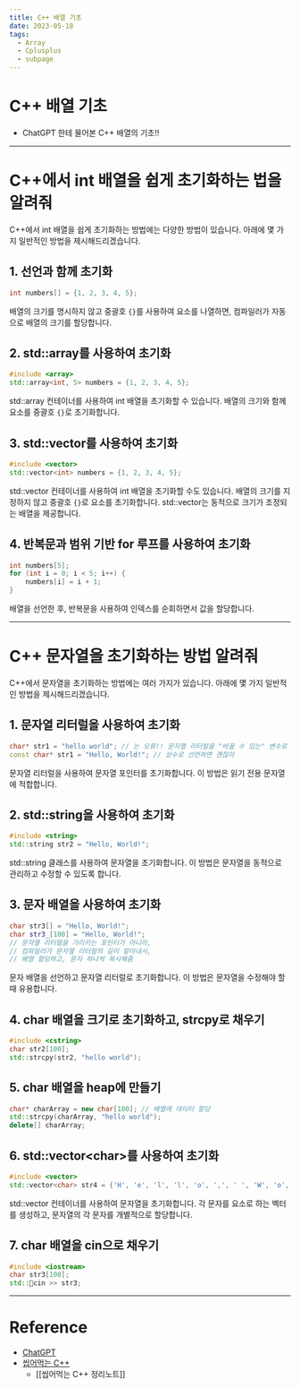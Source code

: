 ```yaml
---
title: C++ 배열 기초
date: 2023-05-18
tags:
  - Array
  - Cplusplus
  - subpage
---
```


# C++ 배열 기초

- ChatGPT 한테 물어본 C++ 배열의 기초!!

---

# C++에서 int 배열을 쉽게 초기화하는 법을 알려줘

C++에서 int 배열을 쉽게 초기화하는 방법에는 다양한 방법이 있습니다. 
아래에 몇 가지 일반적인 방법을 제시해드리겠습니다.

## 1. 선언과 함께 초기화

   ```cpp
   int numbers[] = {1, 2, 3, 4, 5};
   ```
  
   배열의 크기를 명시하지 않고 중괄호 `{}`를 사용하여 요소를 나열하면, 
   컴파일러가 자동으로 배열의 크기를 할당합니다.

## 2. std::array를 사용하여 초기화

   ```cpp
   #include <array>
   std::array<int, 5> numbers = {1, 2, 3, 4, 5};
   ```
   
   std::array 컨테이너를 사용하여 int 배열을 초기화할 수 있습니다. 
   배열의 크기와 함께 요소를 중괄호 `{}`로 초기화합니다.

## 3. std::vector를 사용하여 초기화

   ```cpp
   #include <vector>
   std::vector<int> numbers = {1, 2, 3, 4, 5};
   ```
   
   std::vector 컨테이너를 사용하여 int 배열을 초기화할 수도 있습니다. 
   배열의 크기를 지정하지 않고 중괄호 `{}`로 요소를 초기화합니다. 
   std::vector는 동적으로 크기가 조정되는 배열을 제공합니다.

## 4. 반복문과 범위 기반 for 루프를 사용하여 초기화

   ```cpp
   int numbers[5];
   for (int i = 0; i < 5; i++) {
       numbers[i] = i + 1;
   }
   ```
   
   배열을 선언한 후, 반복문을 사용하여 인덱스를 순회하면서 값을 할당합니다.


---

# C++ 문자열을 초기화하는 방법 알려줘

C++에서 문자열을 초기화하는 방법에는 여러 가지가 있습니다. 
아래에 몇 가지 일반적인 방법을 제시해드리겠습니다.

## 1. 문자열 리터럴을 사용하여 초기화

   ```cpp
   char* str1 = "hello world"; // 는 오류!! 문자열 리터럴을 "바꿀 수 있는" 변수로 선언하면 안됨
   const char* str1 = "Hello, World!"; // 상수로 선언하면 괜찮아
   ```
   
   문자열 리터럴을 사용하여 문자열 포인터를 초기화합니다. 
   이 방법은 읽기 전용 문자열에 적합합니다.

## 2. std::string을 사용하여 초기화

   ```cpp
   #include <string>
   std::string str2 = "Hello, World!";
   ```
   std::string 클래스를 사용하여 문자열을 초기화합니다. 
   이 방법은 문자열을 동적으로 관리하고 수정할 수 있도록 합니다.

## 3. 문자 배열을 사용하여 초기화

   ```cpp
   char str3[] = "Hello, World!"; 
   char str3_[100] = "Hello, World!";
   // 문자열 리터럴을 가리키는 포인터가 아니라, 
   // 컴파일러가 문자열 리터럴의 길이 알아내서, 
   // 배열 할당하고, 문자 하나씩 복사해줌
   ```

   문자 배열을 선언하고 문자열 리터럴로 초기화합니다. 
   이 방법은 문자열을 수정해야 할 때 유용합니다.


## 4. char 배열을 크기로 초기화하고, strcpy로 채우기

```cpp
#include <cstring>
char str2[100];
std::strcpy(str2, "hello world");
```

## 5.  char 배열을 heap에 만들기

```cpp
char* charArray = new char[100]; // 배열에 데이터 할당
std::strcpy(charArray, "hello world");
delete[] charArray;
```

## 6. std::vector\<char\>를 사용하여 초기화

```cpp
#include <vector>
std::vector<char> str4 = {'H', 'e', 'l', 'l', 'o', ',', ' ', 'W', 'o', 'r', 'l', 'd', '!'};
```

   std::vector 컨테이너를 사용하여 문자열을 초기화합니다. 
   각 문자를 요소로 하는 벡터를 생성하고, 문자열의 각 문자를 개별적으로 할당합니다.

## 7. char 배열을 cin으로 채우기

```cpp
#include <iostream>
char str3[100];
std::cin >> str3; 
```

---

# Reference

- [ChatGPT](https://chat.openai.com/)
- [씹어먹는 C++](https://modoocode.com/135)
	- [[씹어먹는 C++ 정리노트]]